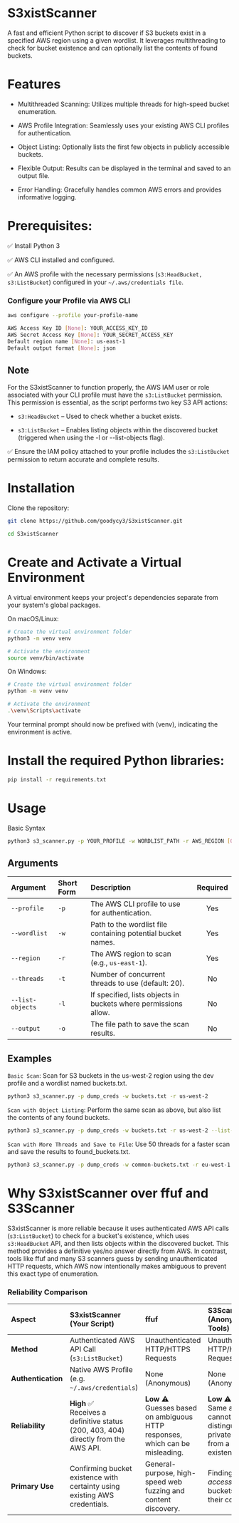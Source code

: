 # S3xistScanner
A fast and efficient Python script to discover if S3 buckets exist in a specified AWS region using a given wordlist. It leverages multithreading to check for bucket existence and can optionally list the contents of found buckets.


# Features
- Multithreaded Scanning: Utilizes multiple threads for high-speed bucket enumeration.

- AWS Profile Integration: Seamlessly uses your existing AWS CLI profiles for authentication.

- Object Listing: Optionally lists the first few objects in publicly accessible buckets.

- Flexible Output: Results can be displayed in the terminal and saved to an output file.

- Error Handling: Gracefully handles common AWS errors and provides informative logging.


# Prerequisites:

✅ Install Python 3 

✅ AWS CLI installed and configured.

✅ An AWS profile with the necessary permissions (`s3:HeadBucket, s3:ListBucket`) configured in your `~/.aws/credentials file`.

### Configure your Profile via AWS CLI

```bash 
aws configure --profile your-profile-name

AWS Access Key ID [None]: YOUR_ACCESS_KEY_ID
AWS Secret Access Key [None]: YOUR_SECRET_ACCESS_KEY
Default region name [None]: us-east-1
Default output format [None]: json
```

## Note
For the S3xistScanner to function properly, the AWS IAM user or role associated with your CLI profile must have the `s3:ListBucket` permission. 
This permission is essential, as the script performs two key S3 API actions:

- `s3:HeadBucket` – Used to check whether a bucket exists.

- `s3:ListBucket` – Enables listing objects within the discovered bucket (triggered when using the -l or --list-objects flag).

✅ Ensure the IAM policy attached to your profile includes the `s3:ListBucket` permission to return accurate and complete results.

# Installation
Clone the repository:

```bash
git clone https://github.com/goodycy3/S3xistScanner.git

cd S3xistScanner
```

# Create and Activate a Virtual Environment 
A virtual environment keeps your project's dependencies separate from your system's global packages.

On macOS/Linux:
```bash
# Create the virtual environment folder
python3 -m venv venv

# Activate the environment
source venv/bin/activate
```

On Windows:
```bash
# Create the virtual environment folder
python -m venv venv

# Activate the environment
.\venv\Scripts\activate
```
Your terminal prompt should now be prefixed with (venv), indicating the environment is active.

# Install the required Python libraries:

```bash
pip install -r requirements.txt
```

# Usage

Basic Syntax
```bash
python3 s3_scanner.py -p YOUR_PROFILE -w WORDLIST_PATH -r AWS_REGION [OPTIONS]
```

## Arguments

| Argument | Short Form | Description | Required |
| :--- | :--- | :--- | :---: |
| `--profile` | `-p` | The AWS CLI profile to use for authentication. | Yes |
| `--wordlist` | `-w` | Path to the wordlist file containing potential bucket names. | Yes |
| `--region` | `-r` | The AWS region to scan (e.g., `us-east-1`). | Yes |
| `--threads` | `-t` | Number of concurrent threads to use (default: 20). | No |
| `--list-objects` | `-l` | If specified, lists objects in buckets where permissions allow. | No |
| `--output` | `-o` | The file path to save the scan results. | No |


## Examples
`Basic Scan`: Scan for S3 buckets in the us-west-2 region using the dev profile and a wordlist named buckets.txt.

```bash
python3 s3_scanner.py -p dump_creds -w buckets.txt -r us-west-2
```

`Scan with Object Listing`:
Perform the same scan as above, but also list the contents of any found buckets.

```bash
python3 s3_scanner.py -p dump_creds -w buckets.txt -r us-west-2 --list-objects
```

`Scan with More Threads and Save to File`:
Use 50 threads for a faster scan and save the results to found_buckets.txt.
```bash
python3 s3_scanner.py -p dump_creds -w common-buckets.txt -r eu-west-1 -t 50 -o found_buckets.txt
```


# Why S3xistScanner over ffuf and S3Scanner
S3xistScanner is more reliable because it uses authenticated AWS API calls (`s3:ListBucket`) to check for a bucket's existence, which uses `s3:HeadBucket` API, and then lists objects within the discovered bucket. This method provides a definitive yes/no answer directly from AWS. In contrast, tools like ffuf and many S3 scanners guess by sending unauthenticated HTTP requests, which AWS now intentionally makes ambiguous to prevent this exact type of enumeration.

### Reliability Comparison

| Aspect | S3xistScanner (Your Script) | ffuf | S3Scanner (Anonymous Tools) |
| :--- | :--- | :--- | :--- |
| **Method** | Authenticated AWS API Call (`s3:ListBucket`) | Unauthenticated HTTP/HTTPS Requests | Unauthenticated HTTP/HTTPS Requests |
| **Authentication** | Native AWS Profile (e.g. `~/.aws/credentials`) | None (Anonymous) | None (Anonymous) |
| **Reliability** | **High** ✅<br>Receives a definitive status (200, 403, 404) directly from the AWS API. | **Low** ⚠️<br>Guesses based on ambiguous HTTP responses, which can be misleading. | **Low** ⚠️<br>Same as ffuf; cannot reliably distinguish a private bucket from a non-existent one. |
| **Primary Use** | Confirming bucket existence with certainty using existing AWS credentials. | General-purpose, high-speed web fuzzing and content discovery. | Finding *publicly accessible* buckets and their contents. |
